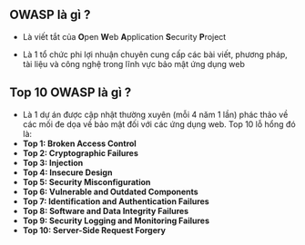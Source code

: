 ## OWASP là gì ?
- Là viết tắt của **O**pen **W**eb **A**pplication **S**ecurity **P**roject

- Là 1 tổ chức phi lợi nhuận chuyên cung cấp các bài viết, phương pháp, tài liệu và công nghệ trong lĩnh vực bảo mật ứng dụng web
## Top 10 OWASP là gì ?
- Là 1 dự án được cập nhật thường xuyên (mỗi 4 năm 1 lần) phác thảo về các mối đe dọa về bảo mật đối với các ứng dụng web. Top 10 lỗ hổng đó là: 
- **Top 1: Broken Access Control**
- **Top 2: Cryptographic Failures**
- **Top 3: Injection**
- **Top 4: Insecure Design**
- **Top 5: Security Misconfiguration**
- **Top 6: Vulnerable and Outdated Components**
- **Top 7: Identification and Authentication Failures**
- **Top 8: Software and Data Integrity Failures**
- **Top 9: Security Logging and Monitoring Failures**
- **Top 10: Server-Side Request Forgery**

